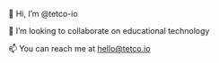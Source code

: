 👋 Hi, I’m @tetco-io

🌱 I’m looking to collaborate on educational technology

📫 You can reach me at hello@tetco.io

